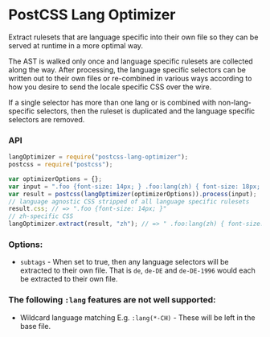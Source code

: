# PostCSS Lang Optimizer

Extract rulesets that are language specific into their own file so they
can be served at runtime in a more optimal way.

The AST is walked only once and language specific rulesets are collected
along the way. After processing, the language specific selectors can be
written out to their own files or re-combined in various ways according
to how you desire to send the locale specific CSS over the wire.

If a single selector has more than one lang or is combined with
non-lang-specific selectors, then the ruleset is duplicated and the
language specific selectors are removed.

### API

```js
langOptimizer = require("postcss-lang-optimizer");
postcss = require("postcss");

var optimizerOptions = {};
var input = ".foo {font-size: 14px; } .foo:lang(zh) { font-size: 18px; }"
var result = postcss(langOptimizer(optimizerOptions)).process(input);
// language agnostic CSS stripped of all language specific rulesets
result.css; // => ".foo {font-size: 14px; }"
// zh-specific CSS
langOptimizer.extract(result, "zh"); // => " .foo:lang(zh) { font-size: 18px; }"
```

### Options:

* `subtags` - When set to true, then any language selectors will be
extracted to their own file. That is `de`, `de-DE` and `de-DE-1996`
would each be extracted to their own file.

### The following `:lang` features are not well supported:

* Wildcard language matching E.g. `:lang(*-CH)` - These will be left in
  the base file.
